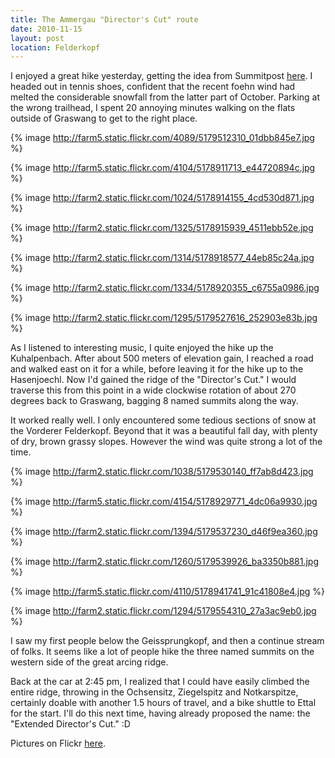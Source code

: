```yaml
---
title: The Ammergau "Director's Cut" route
date: 2010-11-15
layout: post
location: Felderkopf
---
```


I enjoyed a great hike yesterday, getting the idea from Summitpost [here](http://www.summitpost.org/the-ammergau-seven-summits-or-the-director-s-cut/523264).
I headed out in tennis shoes, confident that the recent foehn wind had
melted the considerable snowfall from the latter part of October. Parking
at the wrong trailhead, I spent 20 annoying minutes walking on the flats
outside of Graswang to get to the right place.
  
  
{% image http://farm5.static.flickr.com/4089/5179512310_01dbb845e7.jpg %}
  
{% image http://farm5.static.flickr.com/4104/5178911713_e44720894c.jpg %}
  
{% image http://farm2.static.flickr.com/1024/5178914155_4cd530d871.jpg %}
  
{% image http://farm2.static.flickr.com/1325/5178915939_4511ebb52e.jpg %}
  
{% image http://farm2.static.flickr.com/1314/5178918577_44eb85c24a.jpg %}
  
{% image http://farm2.static.flickr.com/1334/5178920355_c6755a0986.jpg %}
  
{% image http://farm2.static.flickr.com/1295/5179527616_252903e83b.jpg %}
  
  
As I listened to interesting music, I quite enjoyed the hike up the Kuhalpenbach.
After about 500 meters of elevation gain, I reached a road and walked east
on it for a while, before leaving it for the hike up to the Hasenjoechl.
Now I'd gained the ridge of the "Director's Cut." I would traverse this
from this point in a wide clockwise rotation of about 270 degrees back
to Graswang, bagging 8 named summits along the way.
  
  
It worked really well. I only encountered some tedious sections of snow
at the Vorderer Felderkopf. Beyond that it was a beautiful fall day, with
plenty of dry, brown grassy slopes. However the wind was quite strong a
lot of the time.
  
  
  
{% image http://farm2.static.flickr.com/1038/5179530140_ff7ab8d423.jpg %}
  
{% image http://farm5.static.flickr.com/4154/5178929771_4dc06a9930.jpg %}
  
{% image http://farm2.static.flickr.com/1394/5179537230_d46f9ea360.jpg %}
  
{% image http://farm2.static.flickr.com/1260/5179539926_ba3350b881.jpg %}
  
{% image http://farm5.static.flickr.com/4110/5178941741_91c41808e4.jpg %}
  
{% image http://farm2.static.flickr.com/1294/5179554310_27a3ac9eb0.jpg %}
  
  
  
I saw my first people below the Geissprungkopf, and then a continue stream
of folks. It seems like a lot of people hike the three named summits on
the western side of the great arcing ridge.
  
  
Back at the car at 2:45 pm, I realized that I could have easily climbed
the entire ridge, throwing in the Ochsensitz, Ziegelspitz and Notkarspitze,
certainly doable with another 1.5 hours of travel, and a bike shuttle to
Ettal for the start. I'll do this next time, having already proposed the
name: the "Extended Director's Cut." :D
  
  
Pictures on Flickr [here](http://www.flickr.com/photos/ripsawridge/sets/72157625393548922/).

